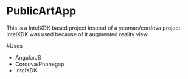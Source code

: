 PublicArtApp
============
This is a IntelXDK based project instead of a yeoman/cordova project.
IntelXDK was used because of it augmented reality view. 

#Uses
* AngularJS
* Cordova/Phonegap
* IntelXDK

